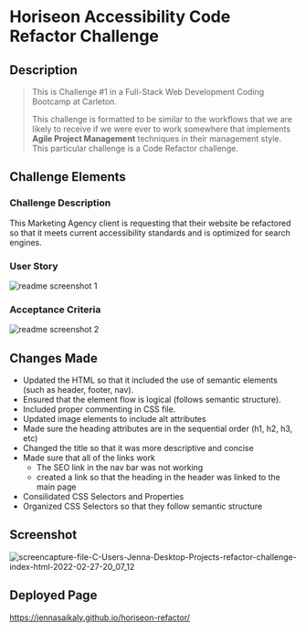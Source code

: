 # Horiseon Accessibility Code Refactor Challenge

## Description
>This is Challenge #1 in a Full-Stack Web Development Coding Bootcamp at Carleton.
>
>This challenge is formatted to be similar to the workflows that we are likely to receive if we were ever to work somewhere that implements **Agile Project 
>Management** techniques in their management style.
>This particular challenge is a Code Refactor challenge.

## Challenge Elements
### Challenge Description
This Marketing Agency client is requesting that their website be refactored so that it meets current accessibility standards and is optimized for search engines.

### User Story 
![readme screenshot 1](https://user-images.githubusercontent.com/99379999/155903060-381006ce-e417-443c-81bf-d30ae4f3a89a.png)

### Acceptance Criteria
![readme screenshot 2](https://user-images.githubusercontent.com/99379999/155903062-620529cc-cc35-4cf6-a86a-72f85c7146b2.png)

## Changes Made
* Updated the HTML so that it included the use of semantic elements (such as header, footer, nav).
* Ensured that the element flow is logical (follows semantic structure).
* Included proper commenting in CSS file.
* Updated image elements to include alt attributes
* Made sure the heading attributes are in the sequential order (h1, h2, h3, etc)
* Changed the title so that it was more descriptive and concise
* Made sure that all of the links work
  * The SEO link in the nav bar was not working
  * created a link so that the heading in the header was linked to the main page
* Consilidated CSS Selectors and Properties
* Organized CSS Selectors so that they follow semantic structure

## Screenshot
![screencapture-file-C-Users-Jenna-Desktop-Projects-refactor-challenge-index-html-2022-02-27-20_07_12](https://user-images.githubusercontent.com/99379999/155909257-c36fd8b8-1419-475b-b2af-dfabe0e6fdd8.png)


## Deployed Page
https://jennasaikaly.github.io/horiseon-refactor/
